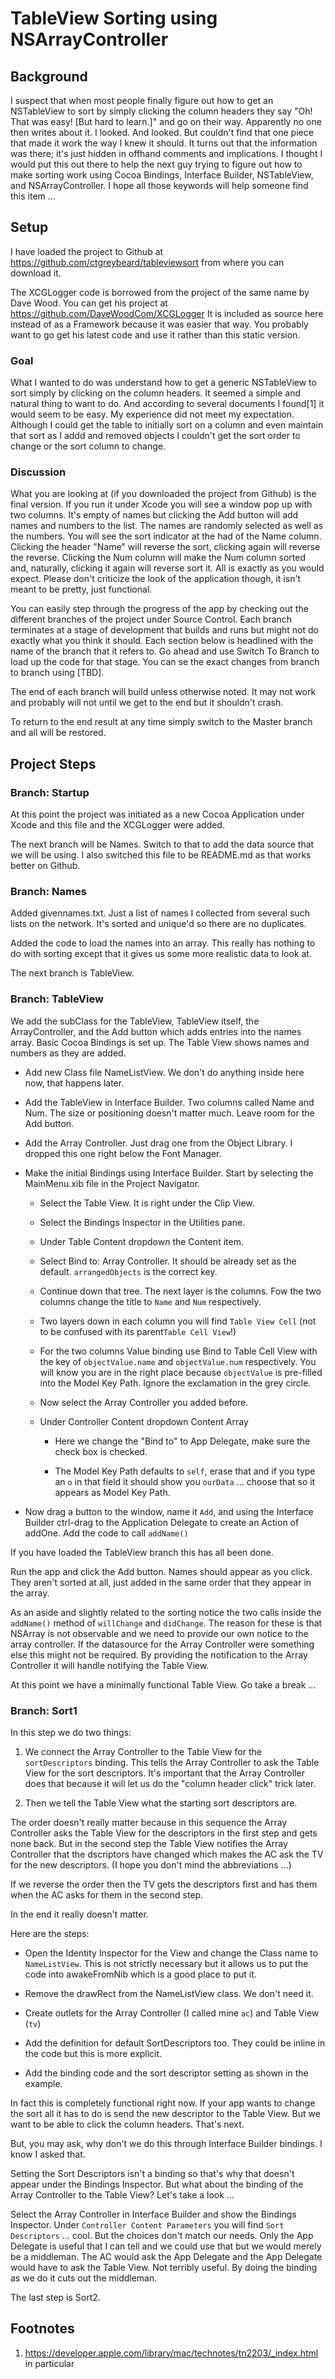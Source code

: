 # TableView Sorting using NSArrayController

## Background

I suspect that when most people finally figure out how to get an NSTableView to sort by simply clicking the column headers they say "Oh! That was easy! [But hard to learn.]" and go on their way. Apparently no one then writes about it. I looked. And looked. But couldn't find that one piece that made it work the way I knew it should. It turns out that the information was there; it's just hidden in offhand comments and implications. I thought I would put this out there to help the next guy trying to figure out how to make sorting work using Cocoa Bindings, Interface Builder, NSTableView, and NSArrayController. I hope all those keywords will help someone find this item ...

## Setup

I have loaded the project to Github at https://github.com/ctgreybeard/tableviewsort from where you can download it.

The XCGLogger code is borrowed from the project of the same name by Dave Wood. You can get his project at https://github.com/DaveWoodCom/XCGLogger  It is included as source here instead of as a Framework because it was easier that way. You probably want to go get his latest code and use it rather than this static version.

### Goal

What I wanted to do was understand how to get a generic NSTableView to sort simply by clicking on the column headers. It seemed a simple and natural thing to want to do. And according to several documents I found[1] it would seem to be easy. My experience did not meet my expectation. Although I could get the table to initially sort on a column and even maintain that sort as I addd and removed objects I couldn't get the sort order to change or the sort column to change.

### Discussion

What you are looking at (if you downloaded the project from Github) is the final version.  If you run it under Xcode you will see a window pop up with two columns. It's empty of names but clicking the Add button will add names and numbers to the list. The names are randomly selected as well as the numbers. You will see the sort indicator at the had of the Name column. Clicking the header "Name" will reverse the sort, clicking again will reverse the reverse. Clicking the Num column will make the Num column sorted and, naturally, clicking it again will reverse sort it. All is exactly as you would expect. Please don't criticize the look of the application though, it isn't meant to be pretty, just functional.

You can easily step through the progress of the app by checking out the different branches of the project under Source Control.  Each branch terminates at a stage of development that builds and runs but might not do exactly what you think it should.  Each section below is headlined with the name of the branch that it refers to. Go ahead and use Switch To Branch to load up the code for that stage. You can se the exact changes from branch to branch using [TBD].

The end of each branch will build unless otherwise noted. It may not work and probably will not until we get to the end but it shouldn't crash.

To return to the end result at any time simply switch to the Master branch and all will be restored.

## Project Steps

### Branch: Startup

At this point the project was initiated as a new Cocoa Application under Xcode and this file and the XCGLogger were added.

The next branch will be Names. Switch to that to add the data source that we will be using.  I also switched this file to be README.md as that works better on Github.

### Branch: Names

Added givennames.txt. Just a list of names I collected from several such lists on the network. It's sorted and unique'd so there are no duplicates.

Added the code to load the names into an array. This really has nothing to do with sorting except that it gives us some more realistic data to look at.

The next branch is TableView.

### Branch: TableView

We add the subClass for the TableView, TableView itself, the ArrayController, and the Add button which adds entries into the names array. Basic Cocoa Bindings is set up. The Table View shows names and numbers as they are added.

* Add new Class file NameListView. We don't do anything inside here now, that happens later.

* Add the TableView in Interface Builder. Two columns called Name and Num. The size or positioning doesn't matter much. Leave room for the Add button.

* Add the Array Controller. Just drag one from the Object Library. I dropped this one right below the Font Manager.

* Make the initial Bindings using Interface Builder. Start by selecting the MainMenu.xib file in the Project Navigator.

    * Select the Table View. It is right under the Clip View.

    * Select the Bindings Inspector in the Utilities pane.

    * Under Table Content dropdown the Content item.

    * Select Bind to: Array Controller. It should be already set as the default. `arrangedObjects` is the correct key.

    * Continue down that tree. The next layer is the columns. Fow the two columns change the title to `Name` and `Num` respectively.

    * Two layers down in each column you will find `Table View Cell` (not to be confused with its parent`Table Cell View`!)

    * For the two columns Value binding use Bind to Table Cell View with the key of `objectValue.name` and `objectValue.num` respectively. You will know you are in the right place because `objectValue` is pre-filled into the Model Key Path. Ignore the exclamation in the grey circle.

    * Now select the Array Controller you added before.

    * Under Controller Content dropdown Content Array

        * Here we change the "Bind to" to App Delegate, make sure the check box is checked.

        * The Model Key Path defaults to `self`, erase that and if you type an `o` in that field it should show you `ourData` ... choose that so it appears as Model Key Path.

* Now drag a button to the window, name it `Add`, and using the Interface Builder ctrl-drag to the Application Delegate to create an Action of addOne. Add the code to call `addName()`

If you have loaded the TableView branch this has all been done.

Run the app and click the Add button. Names should appear as you click. They aren't sorted at all, just added in the same order that they appear in the array.

As an aside and slightly related to the sorting notice the two calls inside the `addName()` method of `willChange` and `didChange`. The reason for these is that NSArray is not observable and we need to provide our own notice to the array controller. If the datasource for the Array Controller were something else this might not be required. By providing the notification to the Array Controller it will handle notifying the Table View.

At this point we have a minimally functional Table View. Go take a break ... 

### Branch: Sort1

In this step we do two things:

1. We connect the Array Controller to the Table View for the `sortDescriptors` binding. This tells the Array Controller to ask the Table View for the sort descriptors. It's important that the Array Controller does that because it will let us do the "column header click" trick later.

2. Then we tell the Table View what the starting sort descriptors are. 

The order doesn't really matter because in this sequence the Array Controller asks the Table View for the descriptors in the first step and gets none back. But in the second step the Table View notifies the Array Controller that the dscriptors have changed which makes the AC ask the TV for the new descriptors. (I hope you don't mind the abbreviations ...)

If we reverse the order then the TV gets the descriptors first and has them when the AC asks for them in the second step.

In the end it really doesn't matter.

Here are the steps:

* Open the Identity Inspector for the View and change the Class name to `NameListView`. This is not strictly necessary but it allows us to put the code into awakeFromNib which is a good place to put it.

* Remove the drawRect from the NameListView class. We don't need it.

* Create outlets for the Array Controller (I called mine `ac`) and Table View (`tv`)

* Add the definition for default SortDescriptors too. They could be inline in the code but this is more explicit.

* Add the binding code and the sort descriptor setting as shown in the example.

In fact this is completely functional right now. If your app wants to change the sort all it has to do is send the new descriptor to the Table View. But we want to be able to click the column headers. That's next.

But, you may ask, why don't we do this through Interface Builder bindings. I know I asked that.

Setting the Sort Descriptors isn't a binding so that's why that doesn't appear under the Bindings Inspector. But what about the binding of the Array Controller to the Table View? Let's take a look ...

Select the Array Controller in Interface Builder and show the Bindings Inspector. Under `Controller Content Parameters` you will find `Sort Descriptors` ... cool. But the choices don't match our needs. Only the App Delegate is useful that I can tell and we could use that but we would merely be a middleman. The AC would ask the App Delegate and the App Delegate would have to ask the Table View. Not terribly useful. By doing the binding as we do it cuts out the middleman.

The last step is Sort2.

## Footnotes
1. https://developer.apple.com/library/mac/technotes/tn2203/_index.html in particular